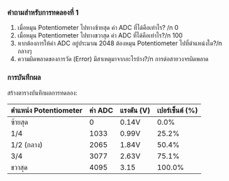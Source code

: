 ### คำถามสำหรับการทดลองที่ 1
1. เมื่อหมุน Potentiometer ไปทางซ้ายสุด ค่า ADC ที่ได้คือเท่าไร? /n
   0
3. เมื่อหมุน Potentiometer ไปทางขวาสุด ค่า ADC ที่ได้คือเท่าไร?/n
   100
5. หากต้องการให้ค่า ADC อยู่ประมาณ 2048 ต้องหมุน Potentiometer ไปที่ตำแหน่งใด?/n
   กลางๆ
7. ความผิดพลาดของการวัด (Error) มีสาเหตุมาจากอะไรบ้าง?/n
   การต่อสายวงจรผิดพลาด

### การบันทึกผล
สร้างตารางบันทึกผลการทดลอง:

| ตำแหน่ง Potentiometer | ค่า ADC | แรงดัน (V) | เปอร์เซ็นต์ (%) |
|-----------------------|--------|-----------|-----------------|
| ซ้ายสุด              |    0    |     0.14V  |      0.0%        |
| 1/4                  |  1033    |  0.99V     |    25.2%        |
| 1/2 (กลาง)           |  2065     |   1.84V  |   50.4%          |
| 3/4                  |   3077   |  2.63V    |  75.1%           |
| ขวาสุด               |    4095    |   3.15    | 100.0%           |
